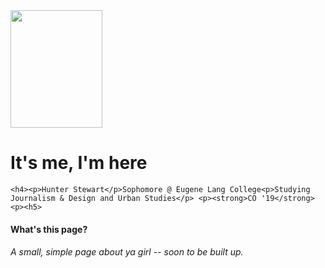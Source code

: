 <!DOCTYPE html>
<html>
<head>
	<title>Hello</title>
<img style="-webkit-user-select: none; cursor: zoom-in;" src="http://media.oregonlive.com/teen/photo/13140014-large.jpg" width="147" height="188">
</head>

<body>
	<h1>It's me, I'm here</h1>

	<h4><p>Hunter Stewart</p>Sophomore @ Eugene Lang College<p>Studying Journalism & Design and Urban Studies</p> <p><strong>CO '19</strong><p><h5>
<h4> What's this page?</h4>
<p><h6>A small, simple page about ya girl -- soon to be built up.</h6></p>

</html>
